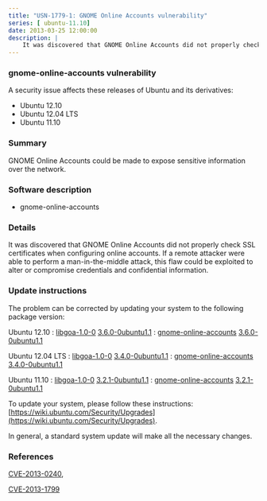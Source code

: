 ```yaml
---
title: "USN-1779-1: GNOME Online Accounts vulnerability"
series: [ ubuntu-11.10]
date: 2013-03-25 12:00:00
description: |
    It was discovered that GNOME Online Accounts did not properly check SSL certificates when configuring online accounts. If a remote attacker were able to perform a man-in-the-middle attack, this flaw could be exploited to alter or compromise credentials and confidential information. 
--- 
```

 
 


### gnome-online-accounts vulnerability

A security issue affects these releases of Ubuntu and its derivatives:

* Ubuntu 12.10
* Ubuntu 12.04 LTS
* Ubuntu 11.10

### Summary

GNOME Online Accounts could be made to expose sensitive information over the network.

### Software description

* gnome-online-accounts 

### Details

It was discovered that GNOME Online Accounts did not properly check SSL certificates when configuring online accounts. If a remote attacker were able to perform a man-in-the-middle attack, this flaw could be exploited to alter or compromise credentials and confidential information. 

### Update instructions

The problem can be corrected by updating your system to the following package version:

Ubuntu 12.10
 : [libgoa-1.0-0](https://launchpad.net/ubuntu/+source/gnome-online-accounts) <span> [3.6.0-0ubuntu1.1](https://launchpad.net/ubuntu/+source/gnome-online-accounts/3.6.0-0ubuntu1.1) </span> 
 : [gnome-online-accounts](https://launchpad.net/ubuntu/+source/gnome-online-accounts) <span> [3.6.0-0ubuntu1.1](https://launchpad.net/ubuntu/+source/gnome-online-accounts/3.6.0-0ubuntu1.1) </span> 

Ubuntu 12.04 LTS
 : [libgoa-1.0-0](https://launchpad.net/ubuntu/+source/gnome-online-accounts) <span> [3.4.0-0ubuntu1.1](https://launchpad.net/ubuntu/+source/gnome-online-accounts/3.4.0-0ubuntu1.1) </span> 
 : [gnome-online-accounts](https://launchpad.net/ubuntu/+source/gnome-online-accounts) <span> [3.4.0-0ubuntu1.1](https://launchpad.net/ubuntu/+source/gnome-online-accounts/3.4.0-0ubuntu1.1) </span> 

Ubuntu 11.10
 : [libgoa-1.0-0](https://launchpad.net/ubuntu/+source/gnome-online-accounts) <span> [3.2.1-0ubuntu1.1](https://launchpad.net/ubuntu/+source/gnome-online-accounts/3.2.1-0ubuntu1.1) </span> 
 : [gnome-online-accounts](https://launchpad.net/ubuntu/+source/gnome-online-accounts) <span> [3.2.1-0ubuntu1.1](https://launchpad.net/ubuntu/+source/gnome-online-accounts/3.2.1-0ubuntu1.1) </span> 

To update your system, please follow these instructions: [https://wiki.ubuntu.com/Security/Upgrades](https://wiki.ubuntu.com/Security/Upgrades).

In general, a standard system update will make all the necessary changes. 

### References

 
 [CVE-2013-0240](http://people.ubuntu.com/~ubuntu-security/cve/CVE-2013-0240), 

 [CVE-2013-1799](http://people.ubuntu.com/~ubuntu-security/cve/CVE-2013-1799)
 


